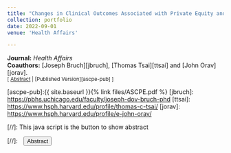 ```yaml
---
title: "Changes in Clinical Outcomes Associated with Private Equity and Non-Private Equity Acquisitions of ASCs"
collection: portfolio
date: 2022-09-01
venue: 'Health Affairs'

---
```


**Journal:** _Health Affairs_
<br/>
**Coauthors:** [Joseph Bruch][jbruch], [Thomas Tsai][ttsai] and [John Orav][jorav].
<br/>
<small>[ <a href="#/" onclick="visib('ascpe')">Abstract</a> | [Published Version][ascpe-pub] ] </small>

<div id="ascpe" style="display: none; text-align: justify; line-height: 1.2" ><small>
Ambulatory surgical centers (ASCs) are increasingly being acquired by private equity firms, yet the implications for patients remain understudied. In this study we employed a quasi-experimental difference-in-differences design within an event study framework to assess changes in outcomes associated with the acquisition of ASCs by private equity entities. Using a two-way fixed effects model, we assessed the baseline probability of an unplanned hospital visit, total costs, and total encounters three years preacquisition compared with three years postacquisition in ASCs acquired by private equity versus those acquired by non–private equity entities. We identified ninety-one ASCs acquired by private equity and fifty-seven ASCs acquired by non–private equity entities during the period 2011–14. There was no statistically significant observed change in the probability of an unplanned hospital visit, total costs, or total encounters after acquisition by private equity relative to acquisition by non–private equity entities. When we compared private equity–acquired ASCs with matched ASCs that were never acquired, we also found no statistically significant relative change in the probability of an unplanned hospital visit, total costs, or total encounters. Regulators should ensure that data on private equity acquisitions are transparent and that data are available to track the long-term quality and financial implications of these acquisitions.
</small><br><br/></div>

[ascpe-pub]:{{ site.baseurl }}{% link files/ASCPE.pdf %}
[jbruch]: https://pbhs.uchicago.edu/faculty/joseph-dov-bruch-phd
[ttsai]: https://www.hsph.harvard.edu/profile/thomas-c-tsai/
[jorav]: https://www.hsph.harvard.edu/profile/e-john-orav/

[//]: This java script is the button to show abstract
<script>
 function visib(id) {
  var x = document.getElementById(id);
  if (x.style.display === "block") {
    x.style.display = "none";
  } else {
    x.style.display = "block";
  }
}
</script>

[//]:&emsp;<button onclick="visib('polariz')" class="btn btn--inverse btn--small">Abstract</button>

